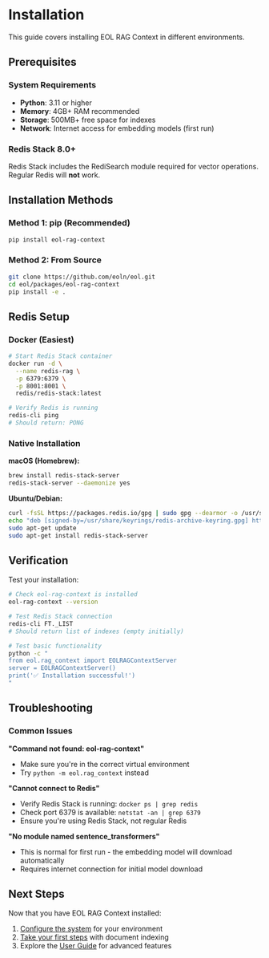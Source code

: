 # Installation

This guide covers installing EOL RAG Context in different environments.

## Prerequisites

### System Requirements

- **Python**: 3.11 or higher
- **Memory**: 4GB+ RAM recommended
- **Storage**: 500MB+ free space for indexes
- **Network**: Internet access for embedding models (first run)

### Redis Stack 8.0+

Redis Stack includes the RediSearch module required for vector operations. Regular Redis will **not** work.

## Installation Methods

### Method 1: pip (Recommended)

```bash
pip install eol-rag-context
```

### Method 2: From Source

```bash
git clone https://github.com/eoln/eol.git
cd eol/packages/eol-rag-context
pip install -e .
```

## Redis Setup

### Docker (Easiest)

```bash
# Start Redis Stack container
docker run -d \
  --name redis-rag \
  -p 6379:6379 \
  -p 8001:8001 \
  redis/redis-stack:latest

# Verify Redis is running
redis-cli ping
# Should return: PONG
```

### Native Installation

**macOS (Homebrew):**

```bash
brew install redis-stack-server
redis-stack-server --daemonize yes
```

**Ubuntu/Debian:**

```bash
curl -fsSL https://packages.redis.io/gpg | sudo gpg --dearmor -o /usr/share/keyrings/redis-archive-keyring.gpg
echo "deb [signed-by=/usr/share/keyrings/redis-archive-keyring.gpg] https://packages.redis.io/deb $(lsb_release -cs) main" | sudo tee /etc/apt/sources.list.d/redis.list
sudo apt-get update
sudo apt-get install redis-stack-server
```

## Verification

Test your installation:

```bash
# Check eol-rag-context is installed
eol-rag-context --version

# Test Redis Stack connection
redis-cli FT._LIST
# Should return list of indexes (empty initially)

# Test basic functionality
python -c "
from eol.rag_context import EOLRAGContextServer
server = EOLRAGContextServer()
print('✅ Installation successful!')
"
```

## Troubleshooting

### Common Issues

**"Command not found: eol-rag-context"**

- Make sure you're in the correct virtual environment
- Try `python -m eol.rag_context` instead

**"Cannot connect to Redis"**

- Verify Redis Stack is running: `docker ps | grep redis`
- Check port 6379 is available: `netstat -an | grep 6379`
- Ensure you're using Redis Stack, not regular Redis

**"No module named sentence_transformers"**

- This is normal for first run - the embedding model will download automatically
- Requires internet connection for initial model download

## Next Steps

Now that you have EOL RAG Context installed:

1. [Configure the system](configuration.md) for your environment
2. [Take your first steps](first-steps.md) with document indexing
3. Explore the [User Guide](../user-guide/) for advanced features
